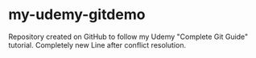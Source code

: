 # my-udemy-gitdemo
Repository created on GitHub to follow my Udemy "Complete Git Guide" tutorial.
Completely new Line after conflict resolution.
